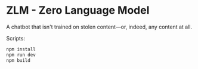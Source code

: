 # ZLM - Zero Language Model

A chatbot that isn't trained on stolen content—or, indeed, any content at all.

Scripts:

```bash
npm install
npm run dev
npm build
```